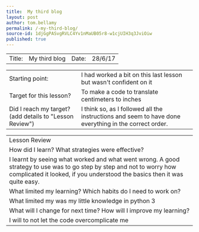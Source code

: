 ```yaml
---
title:  My third blog
layout: post
author: tom.bellamy
permalink: /-my-third-blog/
source-id: 1djGgPASvgRVLC4Yv1nMaUB05r8-w1cjUIH3q3JviOiw
published: true
---
```

<table>
  <tr>
    <td>Title:  </td>
    <td>My third blog</td>
    <td> Date:  </td>
    <td>28/6/17</td>
  </tr>
</table>


<table>
  <tr>
    <td>Starting point:</td>
    <td>I had worked a bit on this last lesson but wasn't confident on it</td>
  </tr>
  <tr>
    <td>Target for this lesson?</td>
    <td>To make a code to translate centimeters to inches</td>
  </tr>
  <tr>
    <td>Did I reach my target? 
(add details to "Lesson Review")</td>
    <td>I think so, as I followed all the instructions and seem to have done everything in the correct order.</td>
  </tr>
</table>


<table>
  <tr>
    <td>Lesson Review</td>
  </tr>
  <tr>
    <td>How did I learn? What strategies were effective? </td>
  </tr>
  <tr>
    <td>I learnt by seeing what worked and what went wrong. A good strategy to use was to go step by step and not to worry how complicated it looked, if you understood the basics then it was quite easy.</td>
  </tr>
  <tr>
    <td>What limited my learning? Which habits do I need to work on? </td>
  </tr>
  <tr>
    <td>What limited my was my little knowledge in python 3</td>
  </tr>
  <tr>
    <td>What will I change for next time? How will I improve my learning?</td>
  </tr>
  <tr>
    <td>I will to not let the code overcomplicate me</td>
  </tr>
</table>


